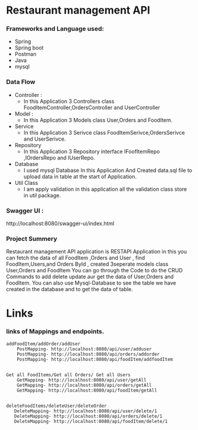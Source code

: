 # Restaurant management API

### Frameworks and Language used:
 

* Spring
* Spring boot
* Postman
* Java
* mysql

### Data Flow 
* Controller :
    * In this Application 3 Controllers class   FoodItemController,OrdersController and UserController
* Model :
    * In this Application 3 Models class User,Orders and FoodItem.
* Service
  * In this Application 3 Serivce class FoodItemSerivce,OrdersSerivce and UserSerivce.
* Repository
  * In this Application 3 Repository interface IFoofItemRepo ,IOrdersRepo and IUserRepo.
* Database
  * I used mysql Database In this Application And Created data.sql file to upload data in table at the start of Application.
* Util Class
  * I am apply validation in this application all the validation class store in util package.
 
    
### Swagger UI :
http://localhost:8080/swagger-ui/index.html
    

### Project Summery

Restaurant management API application is RESTAPI Application in this you can fetch the data of all FoodItem ,Orders and User , find FoodItem,Users,and Orders ById , created 3seperate models class User,Orders and FoodItem You can go through the Code to do the CRUD Commands to add delete update aur get the data of User,Orders and FoodItem. You can also use Mysql-Database to see the table we have created in the database and to get the data of table.

# Links

### links of Mappings and endpoints.

    addFoodItem/addOrder/addUser
        PostMapping- http://localhost:8080/api/user/adduser
        PostMapping- http://localhost:8080/api/orders/addorder
        PostMapping- http://localhost:8080/api/foodItem/addfoodItem
         
    
    Get all FoodItems/Get all Orders/ Get all Users
        GetMapping- http://localhost:8080/api/user/getAll
        GetMapping- http://localhost:8080/api/orders/getAll
        GetMapping- http://localhost:8080/api/foodItem/getAll
       
    
    deleteFoodItems/deleteUser/deleteOrder
       DeleteMapping- http://localhost:8080/api/user/delete/1
       DeleteMapping- http://localhost:8080/api/orders/delete/1
       DeleteMapping- http://localhost:8080/api/foodItem/delete/1
       
      

